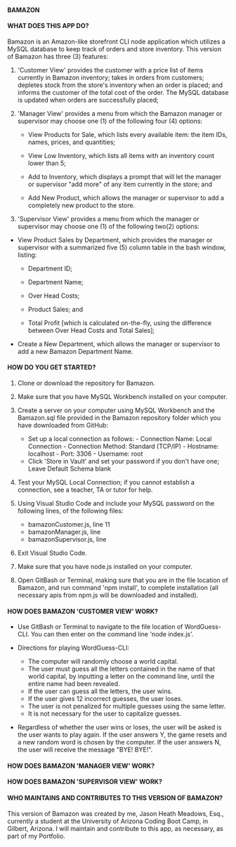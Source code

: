#### BAMAZON

#### __WHAT DOES THIS APP DO?__

Bamazon is an Amazon-like storefront CLI node application which utilizes a MySQL database to keep track of orders and store inventory. This version of Bamazon has three (3) features: 

1. 'Customer View' provides the customer with a price list of items currently in Bamazon inventory; takes in orders from customers; depletes stock from the store's inventory when an order is placed; and informs the customer of the total cost of the order. The MySQL database is updated when orders are successfully placed;

2. 'Manager View' provides a menu from which the Bamazon manager or supervisor may choose one (1) of the following four (4) options:

    - View Products for Sale, which lists every available item: the item IDs, names, prices, and quantities;

    - View Low Inventory, which lists all items with an inventory count lower than 5;

    - Add to Inventory, which displays a prompt that will let the manager or supervisor "add more" of any item currently in the store; and

    - Add New Product, which allows the manager or supervisor to add a completely new product to the store.

3. 'Supervisor View' provides a menu from which the manager or supervisor may choose one (1) of the following two(2) options:

  - View Product Sales by Department, which provides the manager or supervisor with a summarized five (5) column table in the bash window, listing:

      - Department ID;

      - Department Name;

      - Over Head Costs;

      - Product Sales; and

     - Total Profit [which is calculated on-the-fly, using the difference between Over Head Costs and Total Sales]; 

  - Create a New Department, which allows the manager or supervisor to add a new Bamazon Department Name.

#### __HOW DO YOU GET STARTED?__

1. Clone or download the repository for Bamazon.

2. Make sure that you have MySQL Workbench installed on your computer.

3. Create a server on your computer using MySQL Workbench and the Bamazon.sql file provided in the Bamazon repository folder which you have downloaded from GitHub:

    - Set up a local connection as follows:
          - Connection Name: Local Connection
          - Connection Method: Standard (TCP/IP)
          - Hostname: localhost
          - Port: 3306
          - Username: root
   - Click 'Store in Vault' and set your password if you don't have one; Leave Default Schema blank

4. Test your MySQL Local Connection; if you cannot establish a connection, see a teacher, TA or tutor for help.

5. Using Visual Studio Code and include your MySQL password on the following lines, of the following files: 

    - bamazonCustomer.js, line 11
    - bamazonManager.js, line
    - bamazonSupervisor.js, line

6. Exit Visual Studio Code.

7. Make sure that you have node.js installed on your computer.

8. Open GitBash or Terminal, making sure that you are in the file location of Bamazon, and run command 'npm install', to complete installation (all necessary apis from npm.js will be downloaded and installed). 

#### __HOW DOES BAMAZON 'CUSTOMER VIEW' WORK?__

* Use GitBash or Terminal to navigate to the file location of WordGuess-CLI. You can then enter on the command line 'node index.js'. 

* Directions for playing WordGuess-CLI:

  - The computer will randomly choose a world capital.
  - The user must guess all the letters contained in the name of that world capital, by inputting a letter on the command line, until the entire name had been revealed.
  - If the user can guess all the letters, the user wins.
  - If the user gives 12 incorrect guesses, the user loses.
  - The user is not penalized for multiple guesses using the same letter.
  - It is not necessary for the user to capitalize guesses.

* Regardless of whether the user wins or loses, the user will be asked is the user wants to play again. If the user answers Y, the game resets and a new random word is chosen by the computer. If the user answers N, the user will receive the message "BYE! BYE!".

#### __HOW DOES BAMAZON 'MANAGER VIEW' WORK?__

#### __HOW DOES BAMAZON 'SUPERVISOR VIEW' WORK?__

#### __WHO MAINTAINS AND CONTRIBUTES TO THIS VERSION OF BAMAZON?__

This version of Bamazon was created by me, Jason Heath Meadows, Esq., currently a student at the University of Arizona Coding Boot Camp, in Gilbert, Arizona. I will maintain and contribute to this app, as necessary, as part of my Portfolio.